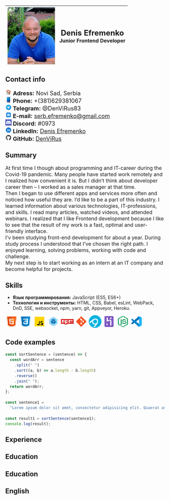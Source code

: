 ![](./src/pic/photo.jpg) | <font size = 5>  Denis Efremenko </font> <br> <font size = 3> Junior Frontend Developer </font>
--- | ---
## Contact info
![](./src/pic/house.png) <font size = 4> **Adress:** Novi Sad, Serbia </font> <br>
![](./src/pic/phone.png) <font size = 4> **Phone:** +(381)629381067 </font> <br>
![](./src/pic/telegram.png) <font size = 4> **Telegram:** @DenViRus83 </font><br>
![](./src/pic/mail.png) <font size = 4> **E-mail:** [serb.efremenko@gmail.com](serb.efremenko@gmail.com) </font><br>
![](./src/pic/discord.png) <font size = 4> **Discord:** #0973 </font><br>
![](./src/pic/linkedin.png) <font size = 4> **LinkedIn:** [Denis Efremenko](https://www.linkedin.com/in/denis-efremenko-54481823a/) </font><br>
![](./src/pic/github.png) <font size = 4> **GitHub:** [DenViRus](https://github.com/DenViRus) </font><br>
## Summary
<font size = 3> At first time I though about programming and IT-career during the Covid-19 pandemic. Many people have started work remotely and I realized how convenient it is. But I didn’t think about developer career then – I worked as a sales manager at that time.<br>
Then I began to use different apps and services more often and noticed how useful they are. I’d like to be a part of this industry. I learned information about various technologies, IT-professions, and skills. I read many articles, watched videos, and attended webinars. I realized that I like Frontend development because I like to see that the result of my work is a fast, optimal and user-friendly interface.<br>
I’v been studying front-end development for about a year. During study process I understood that I’ve chosen the right path. I enjoyed learning, solving problems, working with code and challenge.<br>
My next step is to start working as an intern at an IT company and become helpful for projects. </font>

## Skills
* **Язык программирования:** JavaScript (ES5, ES6+)
* **Технологии и инструменты:** HTML, CSS, Babel, esLint, WebPack, DnD, SSE, websocket, npm, yarn, git, Appveyor, Heroku.

![](./src/pic/html.png) ![](./src/pic/css.png) ![](./src/pic/javascript.png) ![](./src/pic/webpack.png) ![](./src/pic/npm.png) ![](./src/pic/git.png) ![](./src/pic/appveyor.png) ![](./src/pic/heroku.png) ![](./src/pic/nodejs.png) ![](./src/pic/vscode.png)


## Code examples
```javascript
const sortSentence = (sentence) => {
  const wordArr = sentence
    .split(" ")
    .sort((a, b) => a.length - b.length)
    .reverse()
    .join(" ");
  return wordArr;
};

const sentence1 =
  "Lorem ipsum dolor sit amet, consectetur adipisicing elit. Quaerat assumenda laudantium rem, alias iste dolore recusandae ex, molestias dolorem eos exercitationem aspernatur, neque accusantium quia natus eligendi unde reiciendis quo";

const result1 = sortSentence(sentence1);
console.log(result);
```

## Experience

## Education

## Education

## English
